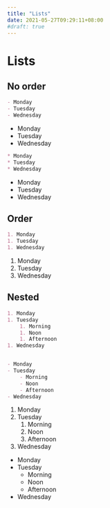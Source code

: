 ```yaml
---
title: "Lists"
date: 2021-05-27T09:29:11+08:00
#draft: true
---
```


# Lists



## No order

```markdown
- Monday
- Tuesday
- Wednesday
```

- Monday
- Tuesday
- Wednesday


```markdown
* Monday
* Tuesday
* Wednesday
```
* Monday
* Tuesday
* Wednesday


## Order

```markdown
1. Monday
1. Tuesday
1. Wednesday
```

1. Monday
1. Tuesday
1. Wednesday


## Nested

```markdown
1. Monday
1. Tuesday
    1. Morning
    1. Noon
    1. Afternoon
1. Wednesday


- Monday
- Tuesday
    - Morning
    - Noon
    - Afternoon
- Wednesday
```

1. Monday
1. Tuesday
    1. Morning
    1. Noon
    1. Afternoon
1. Wednesday


- Monday
- Tuesday
    - Morning
    - Noon
    - Afternoon
- Wednesday